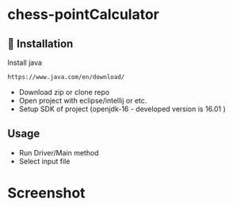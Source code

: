 # chess-pointCalculator


## 💾 Installation 

Install java
```bash
https://www.java.com/en/download/
```

* Download zip or clone repo
* Open project with eclipse/intellij or etc.
* Setup SDK of project (openjdk-16 - developed version is 16.01 )


## Usage

* Run Driver/Main method
* Select input file

# Screenshot

